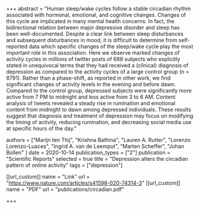 +++
abstract = "Human sleep/wake cycles follow a stable circadian rhythm associated with hormonal, emotional, and cognitive changes. Changes of this cycle are implicated in many mental health concerns. In fact, the bidirectional relation between major depressive disorder and sleep has been well-documented. Despite a clear link between sleep disturbances and subsequent disturbances in mood, it is difficult to determine from self-reported data which specific changes of the sleep/wake cycle play the most important role in this association. Here we observe marked changes of activity cycles in millions of twitter posts of 688 subjects who explicitly stated in unequivocal terms that they had received a (clinical) diagnosis of depression as compared to the activity cycles of a large control group (n = 8791). Rather than a phase-shift, as reported in other work, we find significant changes of activity levels in the evening and before dawn. Compared to the control group, depressed subjects were significantly more active from 7 PM to midnight and less active from 3 to 6 AM. Content analysis of tweets revealed a steady rise in rumination and emotional content from midnight to dawn among depressed individuals. These results suggest that diagnosis and treatment of depression may focus on modifying the timing of activity, reducing rumination, and decreasing social media use at specific hours of the day."

authors = ["Marijn ten Thij", "Krishna Bathina", "Lauren A. Rutter", "Lorenzo Lorenzo-Luaces", "Ingrid A. van de Leemput", "Marten Scheffer", "Johan Bollen" ]
date = 2020-10-14
publication_types = ["2"]
publication = "Scientific Reports"
selected = true
title = "Depression alters the circadian pattern of online activity"
tags = ["depression"]


[[url_custom]]
name = "Link"
url = "https://www.nature.com/articles/s41598-020-74314-3"
[[url_custom]]
name = "PDF"
url = "publications/circadian.pdf"

+++